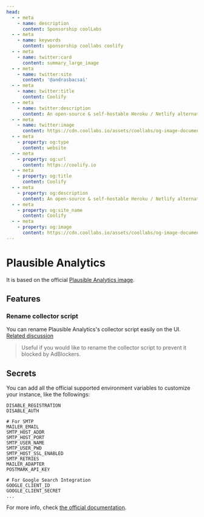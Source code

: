 ```yaml
---
head:
  - - meta
    - name: description
      content: Sponsorship coolLabs
  - - meta
    - name: keywords
      content: sponsorship coollabs coolify 
  - - meta
    - name: twitter:card
      content: summary_large_image
  - - meta
    - name: twitter:site
      content: '@andrasbacsai'
  - - meta
    - name: twitter:title
      content: Coolify
  - - meta
    - name: twitter:description
      content: An open-source & self-hostable Heroku / Netlify alternative.
  - - meta
    - name: twitter:image
      content: https://cdn.coollabs.io/assets/coollabs/og-image-documentation.png
  - - meta
    - property: og:type
      content: website
  - - meta
    - property: og:url
      content: https://coolify.io
  - - meta
    - property: og:title
      content: Coolify
  - - meta
    - property: og:description
      content: An open-source & self-hostable Heroku / Netlify alternative.
  - - meta
    - property: og:site_name
      content: Coolify
  - - meta
    - property: og:image
      content: https://cdn.coollabs.io/assets/coollabs/og-image-documentation.png
---
```

# Plausible Analytics

It is based on the official [Plausible Analytics image](https://hub.docker.com/r/plausible/analytics).

## Features
### Rename collector script
You can rename Plausible Analytics's collector script easily on the UI.
[Related discussion](https://github.com/plausible/analytics/discussions/387#discussioncomment-179933)

> Useful if you would like to rename the collector script to prevent it blocked by AdBlockers.


## Secrets
You can add all the official supported environment variables to customize your instance, like the followings:

```
DISABLE_REGISTRATION
DISABLE_AUTH

# For SMTP
MAILER_EMAIL
SMTP_HOST_ADDR
SMTP_HOST_PORT
SMTP_USER_NAME
SMTP_USER_PWD
SMTP_HOST_SSL_ENABLED
SMTP_RETRIES
MAILER_ADAPTER
POSTMARK_API_KEY

# For Google Search Integration
GOOGLE_CLIENT_ID
GOOGLE_CLIENT_SECRET
...
```
For more info, check [the official documentation](https://plausible.io/docs/self-hosting-configuration).